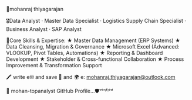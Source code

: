 👋mohanraj thiyagarajan

🎖️Data Analyst · Master Data Specialist · Logistics Supply Chain Specialist · Business Analyst · SAP Analyst

🚩Core Skills & Expertise:
  ★ Master Data Management (ERP Systems)
  ★ Data Cleansing, Migration & Governance
  ★ Microsoft Excel (Advanced: VLOOKUP, Pivot Tables, Automations)
  ★ Reporting & Dashboard Development
  ★ Stakeholder & Cross-functional Collaboration
  ★ Process Improvement & Transformation Support
          
  🖍️ write e✉︎ and save 🌳 and 🌍
  e: mohanraj.thiyagarajan@outlook.com
  
          
 


🔎 mohan-topanalyst GitHub Profile...🛡️ᵛᵉʳᶦᶠᶦᵉᵈ


